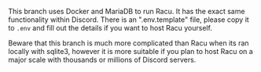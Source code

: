 This branch uses Docker and MariaDB to run Racu. It has the exact same functionality within Discord.
There is an ".env.template" file, please copy it to `.env` and fill out the details if you want to host Racu yourself.

Beware that this branch is much more complicated than Racu when its ran locally with sqlite3, however it is more suitable if you plan to host Racu on a major scale with thousands or millions of Discord servers.
